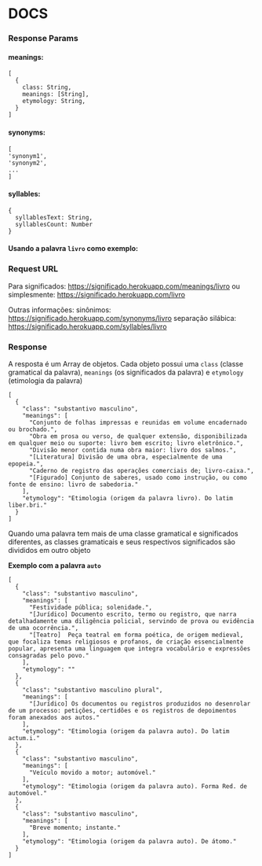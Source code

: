 # DOCS

### Response Params

#### meanings:

```
[
  {
    class: String,
    meanings: [String],
    etymology: String,
  }
]
```

#### synonyms:

```
[
'synonym1',
'synonym2',
...
]
```

#### syllables:

```
{
  syllablesText: String,
  syllablesCount: Number
}
```

#### Usando a palavra `livro` como exemplo:

### Request URL

Para significados:
https://significado.herokuapp.com/meanings/livro
ou simplesmente: https://significado.herokuapp.com/livro

Outras informações:
sinônimos: https://significado.herokuapp.com/synonyms/livro
separação silábica: https://significado.herokuapp.com/syllables/livro

### Response

A resposta é um Array de objetos. Cada objeto possui uma `class` (classe
gramatical da palavra), `meanings` (os significados da palavra) e `etymology`
(etimologia da palavra)

```
[
  {
    "class": "substantivo masculino",
    "meanings": [
      "Conjunto de folhas impressas e reunidas em volume encadernado ou brochado.",
      "Obra em prosa ou verso, de qualquer extensão, disponibilizada em qualquer meio ou suporte: livro bem escrito; livro eletrônico.",
      "Divisão menor contida numa obra maior: livro dos salmos.",
      "[Literatura] Divisão de uma obra, especialmente de uma epopeia.",
      "Caderno de registro das operações comerciais de; livro-caixa.",
      "[Figurado] Conjunto de saberes, usado como instrução, ou como fonte de ensino: livro de sabedoria."
    ],
    "etymology": "Etimologia (origem da palavra livro). Do latim liber.bri."
  }
]
```

Quando uma palavra tem mais de uma classe gramatical e significados diferentes,
as classes gramaticais e seus respectivos significados são divididos em outro
objeto

**Exemplo com a palavra `auto`**

```
[
  {
    "class": "substantivo masculino",
    "meanings": [
      "Festividade pública; solenidade.",
      "[Jurídico] Documento escrito, termo ou registro, que narra detalhadamente uma diligência policial, servindo de prova ou evidência de uma ocorrência.",
      "[Teatro]  Peça teatral em forma poética, de origem medieval, que focaliza temas religiosos e profanos, de criação essencialmente popular, apresenta uma linguagem que integra vocabulário e expressões consagradas pelo povo."
    ],
    "etymology": ""
  },
  {
    "class": "substantivo masculino plural",
    "meanings": [
      "[Jurídico] Os documentos ou registros produzidos no desenrolar de um processo: petições, certidões e os registros de depoimentos foram anexados aos autos."
    ],
    "etymology": "Etimologia (origem da palavra auto). Do latim actum.i."
  },
  {
    "class": "substantivo masculino",
    "meanings": [
      "Veículo movido a motor; automóvel."
    ],
    "etymology": "Etimologia (origem da palavra auto). Forma Red. de automóvel."
  },
  {
    "class": "substantivo masculino",
    "meanings": [
      "Breve momento; instante."
    ],
    "etymology": "Etimologia (origem da palavra auto). De átomo."
  }
]
```
